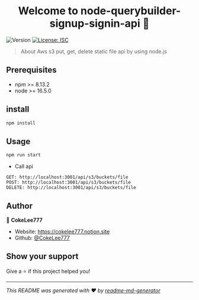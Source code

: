 <h1 align="center">Welcome to node-querybuilder-signup-signin-api 👋</h1>
<p>
  <img alt="Version" src="https://img.shields.io/badge/version-1.0.0-blue.svg?cacheSeconds=2592000" />
  <a href="#" target="_blank">
    <img alt="License: ISC" src="https://img.shields.io/badge/License-MIT-green.svg" />
  </a>
</p>

> About Aws s3 put, get, delete static file api by using node.js

## Prerequisites

- npm >= 8.13.2
- node >= 16.5.0

## install

```sh
npm install
```

## Usage

```sh
npm run start
```

- Call api

```
GET: http://localhost:3001/api/s3/buckets/file
POST: http://localhost:3001/api/s3/buckets/file
DELETE: http://localhost:3001/api/s3/buckets/file
```

## Author

👤 **CokeLee777**

* Website: https://cokelee777.notion.site
* Github: [@CokeLee777](https://github.com/CokeLee777)

## Show your support

Give a ⭐️ if this project helped you!

***
_This README was generated with ❤️ by [readme-md-generator](https://github.com/kefranabg/readme-md-generator)_
